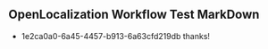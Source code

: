 ## OpenLocalization Workflow Test MarkDown
* 1e2ca0a0-6a45-4457-b913-6a63cfd219db thanks!

<!--HONumber=Jul16_HO4-->


